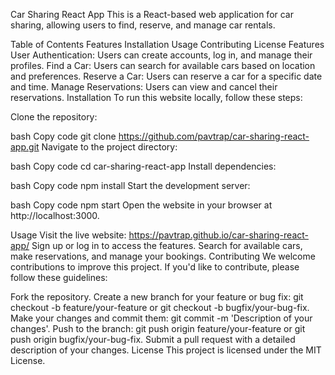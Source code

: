 Car Sharing React App
This is a React-based web application for car sharing, allowing users to find, reserve, and manage car rentals.

Table of Contents
Features
Installation
Usage
Contributing
License
Features
User Authentication: Users can create accounts, log in, and manage their profiles.
Find a Car: Users can search for available cars based on location and preferences.
Reserve a Car: Users can reserve a car for a specific date and time.
Manage Reservations: Users can view and cancel their reservations.
Installation
To run this website locally, follow these steps:

Clone the repository:

bash
Copy code
git clone https://github.com/pavtrap/car-sharing-react-app.git
Navigate to the project directory:

bash
Copy code
cd car-sharing-react-app
Install dependencies:

bash
Copy code
npm install
Start the development server:

bash
Copy code
npm start
Open the website in your browser at http://localhost:3000.

Usage
Visit the live website: https://pavtrap.github.io/car-sharing-react-app/
Sign up or log in to access the features.
Search for available cars, make reservations, and manage your bookings.
Contributing
We welcome contributions to improve this project. If you'd like to contribute, please follow these guidelines:

Fork the repository.
Create a new branch for your feature or bug fix: git checkout -b feature/your-feature or git checkout -b bugfix/your-bug-fix.
Make your changes and commit them: git commit -m 'Description of your changes'.
Push to the branch: git push origin feature/your-feature or git push origin bugfix/your-bug-fix.
Submit a pull request with a detailed description of your changes.
License
This project is licensed under the MIT License.